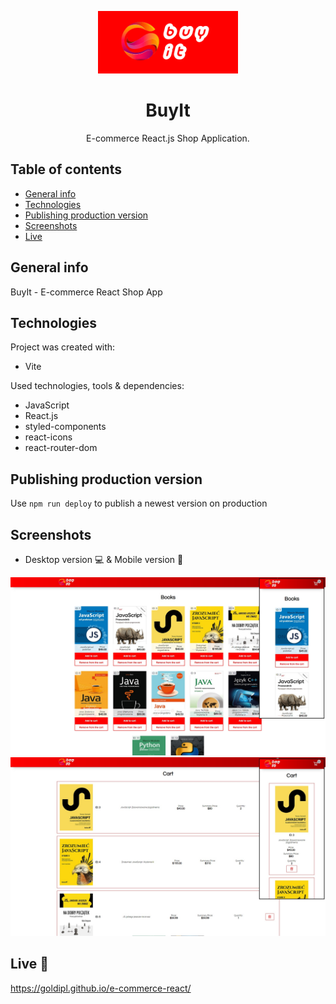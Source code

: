 <p align="center">
    <img src="./src/assets/img/logo/BuyIT-logo.jpeg" height="100"/>
</p>

<h1 align="center">BuyIt</h1>

<p align="center">E-commerce React.js Shop Application.
</p>

## Table of contents

- [General info](#general-info)
- [Technologies](#technologies)
- [Publishing production version](#publishing-production-version)
- [Screenshots](#screenshots)
- [Live](#live-star2)

## General info

BuyIt - E-commerce React Shop App

## Technologies

Project was created with:

- Vite

Used technologies, tools & dependencies:

- JavaScript
- React.js
- styled-components
- react-icons
- react-router-dom

## Publishing production version

Use `npm run deploy` to publish a newest version on production

## Screenshots

- Desktop version :computer: & Mobile version :iphone:

![Screenshot](./src/assets/screenshots/screenshot01.jpg)
![Screenshot](./src/assets/screenshots/screenshot02.jpg)

## Live :star2:

https://goldipl.github.io/e-commerce-react/
